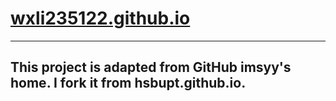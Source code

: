 # [wxli235122.github.io]()

-----------------------------------------------------------------------------------------------

## This project is adapted from GitHub imsyy's home. I fork it from hsbupt.github.io.

